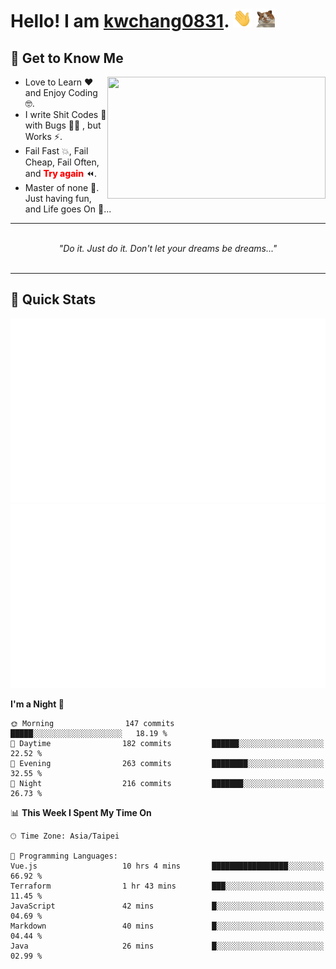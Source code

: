 <h1> <span>Hello! I am <a href="https://github.com/kwchang0831">kwchang0831</a>.</span> <img src="./assets/hi.gif" width="30px" height="30px">  <img src="./assets/cool-cat.gif" height="30px"></h1>
</h1>

## 🎉 Get to Know Me

<a href="#"><img align="right" src="https://media.tenor.com/S5qCffxIFdUAAAAC/the-muppet-kermit-the-frog.gif" width="349" height="195" /></a>

- Love to Learn ❤️ and Enjoy Coding 🤓.
- I write Shit Codes 💩 with Bugs 🐛🐛 , but Works ⚡️.
- Fail Fast 💥, Fail Cheap, Fail Often, and <span style="color:red;font-weight:800;">Try again</span> ⏪️.
- Master of none 🤪. Just having fun, and Life goes On 🌱...

<hr/>
<br/>
<div align="center">
<i>"Do it. Just do it. Don't let your dreams be dreams..." </i>
</div>
<br/>
<hr/>

## 🙈 Quick Stats

![overview](https://raw.githubusercontent.com/kwchang0831/kwchang0831/output/generated/overview.svg)
![languages](https://raw.githubusercontent.com/kwchang0831/kwchang0831/output/generated/languages.svg)

<!--START_SECTION:waka-->
**I'm a Night 🦉** 

```text
🌞 Morning                147 commits         █████░░░░░░░░░░░░░░░░░░░░   18.19 % 
🌆 Daytime                182 commits         ██████░░░░░░░░░░░░░░░░░░░   22.52 % 
🌃 Evening                263 commits         ████████░░░░░░░░░░░░░░░░░   32.55 % 
🌙 Night                  216 commits         ███████░░░░░░░░░░░░░░░░░░   26.73 % 
```


📊 **This Week I Spent My Time On** 

```text
🕑︎ Time Zone: Asia/Taipei

💬 Programming Languages: 
Vue.js                   10 hrs 4 mins       █████████████████░░░░░░░░   66.92 % 
Terraform                1 hr 43 mins        ███░░░░░░░░░░░░░░░░░░░░░░   11.45 % 
JavaScript               42 mins             █░░░░░░░░░░░░░░░░░░░░░░░░   04.69 % 
Markdown                 40 mins             █░░░░░░░░░░░░░░░░░░░░░░░░   04.44 % 
Java                     26 mins             █░░░░░░░░░░░░░░░░░░░░░░░░   02.99 % 
```


<!--END_SECTION:waka-->
